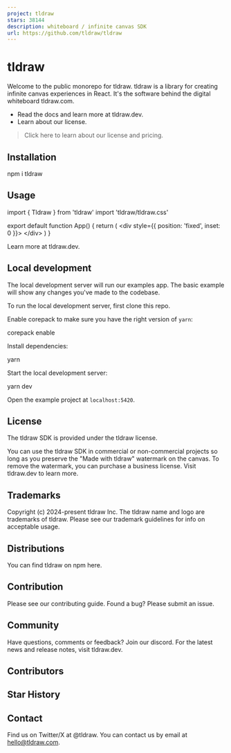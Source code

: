 ```yaml
---
project: tldraw
stars: 38144
description: whiteboard / infinite canvas SDK
url: https://github.com/tldraw/tldraw
---
```


tldraw
======

Welcome to the public monorepo for tldraw. tldraw is a library for creating infinite canvas experiences in React. It's the software behind the digital whiteboard tldraw.com.

-   Read the docs and learn more at tldraw.dev.
-   Learn about our license.

> Click here to learn about our license and pricing.

Installation
------------

npm i tldraw

Usage
-----

import { Tldraw } from 'tldraw'
import 'tldraw/tldraw.css'

export default function App() {
	return (
		<div style\={{ position: 'fixed', inset: 0 }}\>
			<Tldraw />
		</div\>
	)
}

Learn more at tldraw.dev.

Local development
-----------------

The local development server will run our examples app. The basic example will show any changes you've made to the codebase.

To run the local development server, first clone this repo.

Enable corepack to make sure you have the right version of `yarn`:

corepack enable

Install dependencies:

yarn

Start the local development server:

yarn dev

Open the example project at `localhost:5420`.

License
-------

The tldraw SDK is provided under the tldraw license.

You can use the tldraw SDK in commercial or non-commercial projects so long as you preserve the "Made with tldraw" watermark on the canvas. To remove the watermark, you can purchase a business license. Visit tldraw.dev to learn more.

Trademarks
----------

Copyright (c) 2024-present tldraw Inc. The tldraw name and logo are trademarks of tldraw. Please see our trademark guidelines for info on acceptable usage.

Distributions
-------------

You can find tldraw on npm here.

Contribution
------------

Please see our contributing guide. Found a bug? Please submit an issue.

Community
---------

Have questions, comments or feedback? Join our discord. For the latest news and release notes, visit tldraw.dev.

Contributors
------------

Star History
------------

Contact
-------

Find us on Twitter/X at @tldraw. You can contact us by email at hello@tldraw.com.
